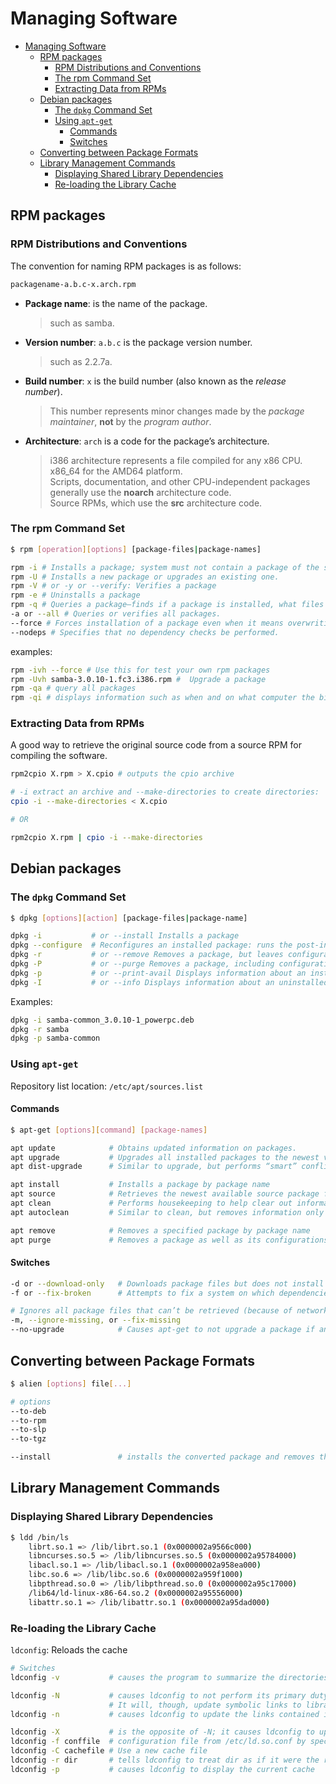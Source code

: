 # Managing Software

- [Managing Software](#managing-software)
  - [RPM packages](#rpm-packages)
    - [RPM Distributions and Conventions](#rpm-distributions-and-conventions)
    - [The rpm Command Set](#the-rpm-command-set)
    - [Extracting Data from RPMs](#extracting-data-from-rpms)
  - [Debian packages](#debian-packages)
    - [The `dpkg` Command Set](#the-dpkg-command-set)
    - [Using `apt-get`](#using-apt-get)
      - [Commands](#commands)
      - [Switches](#switches)
  - [Converting between Package Formats](#converting-between-package-formats)
  - [Library Management Commands](#library-management-commands)
    - [Displaying Shared Library Dependencies](#displaying-shared-library-dependencies)
    - [Re-loading the Library Cache](#re-loading-the-library-cache)

## RPM packages

### RPM Distributions and Conventions

The convention for naming RPM packages is as follows:

```bash
packagename-a.b.c-x.arch.rpm
```

- **Package name**: is the name of the package.
  > such as samba.

- **Version number**: `a.b.c` is the package version number.
  > such as 2.2.7a.

- **Build number**: `x` is the build number (also known as the *release number*).
  > This number represents minor changes made by the *package maintainer*, **not** by the *program author*.

- **Architecture**: `arch` is a code for the package’s architecture.
  > i386 architecture represents a file compiled for any x86 CPU.  
  > x86_64 for the AMD64 platform.  
  > Scripts, documentation, and other CPU-independent packages generally use the **noarch** architecture code.  
  > Source RPMs, which use the **src** architecture code.

### The rpm Command Set

```bash
$ rpm [operation][options] [package-files|package-names]

rpm -i # Installs a package; system must not contain a package of the same name.
rpm -U # Installs a new package or upgrades an existing one.
rpm -V # or -y or --verify: Verifies a package
rpm -e # Uninstalls a package
rpm -q # Queries a package—finds if a package is installed, what files it con- tains, and so on.
-a or --all # Queries or verifies all packages.
--force # Forces installation of a package even when it means overwriting existing files or packages.
--nodeps # Specifies that no dependency checks be performed.
```

examples:

```bash
rpm -ivh --force # Use this for test your own rpm packages
rpm -Uvh samba-3.0.10-1.fc3.i386.rpm #  Upgrade a package
rpm -qa # query all packages
rpm -qi # displays information such as when and on what computer the binary package was built
```

### Extracting Data from RPMs

A good way to retrieve the original source code from a source RPM for compiling the software.

```bash
rpm2cpio X.rpm > X.cpio # outputs the cpio archive

# -i extract an archive and --make-directories to create directories:
cpio -i --make-directories < X.cpio

# OR

rpm2cpio X.rpm | cpio -i --make-directories
```

## Debian packages

### The `dpkg` Command Set

```bash
$ dpkg [options][action] [package-files|package-name]

dpkg -i           # or --install Installs a package
dpkg --configure  # Reconfigures an installed package: runs the post-installation script to set site-specific options
dpkg -r           # or --remove Removes a package, but leaves configuration files intact
dpkg -P           # or --purge Removes a package, including configuration files 
dpkg -p           # or --print-avail Displays information about an installed package
dpkg -I           # or --info Displays information about an uninstalled package file
```

Examples:

```bash
dpkg -i samba-common_3.0.10-1_powerpc.deb
dpkg -r samba
dpkg -p samba-common
```

### Using `apt-get`

Repository list location:
`/etc/apt/sources.list`

#### Commands

```bash
$ apt-get [options][command] [package-names]

apt update            # Obtains updated information on packages.
apt upgrade           # Upgrades all installed packages to the newest versions available, based on locally stored information on available packages.
apt dist-upgrade      # Similar to upgrade, but performs “smart” conflict resolution to avoid upgrading a package if that would break a dependency.

apt install           # Installs a package by package name
apt source            # Retrieves the newest available source package file by package file name
apt clean             # Performs housekeeping to help clear out information on retrieved files from the Debian package database.
apt autoclean         # Similar to clean, but removes information only on packages that can no longer be downloaded.

apt remove            # Removes a specified package by package name
apt purge             # Removes a package as well as its configurations file. 

```

#### Switches

```bash
-d or --download-only   # Downloads package files but does not install them.
-f or --fix-broken      # Attempts to fix a system on which dependencies are unsatisfied.

# Ignores all package files that can’t be retrieved (because of network errors, missing files, or the like).
-m, --ignore-missing, or --fix-missing
--no-upgrade            # Causes apt-get to not upgrade a package if an older version is already installed.
```

## Converting between Package Formats

```bash
$ alien [options] file[...]

# options
--to-deb
--to-rpm
--to-slp
--to-tgz

--install               # installs the converted package and removes the converted file.
```

## Library Management Commands

### Displaying Shared Library Dependencies

```bash
$ ldd /bin/ls
    librt.so.1 => /lib/librt.so.1 (0x0000002a9566c000)
    libncurses.so.5 => /lib/libncurses.so.5 (0x0000002a95784000)
    libacl.so.1 => /lib/libacl.so.1 (0x0000002a958ea000)
    libc.so.6 => /lib/libc.so.6 (0x0000002a959f1000)
    libpthread.so.0 => /lib/libpthread.so.0 (0x0000002a95c17000)
    /lib64/ld-linux-x86-64.so.2 (0x0000002a95556000)
    libattr.so.1 => /lib/libattr.so.1 (0x0000002a95dad000)
```

### Re-loading the Library Cache

`ldconfig`: Reloads the cache

```bash
# Switches
ldconfig -v           # causes the program to summarize the directories and files it’s registering as it goes about its business.

ldconfig -N           # causes ldconfig to not perform its primary duty of updating the library cache.
                      # It will, though, update symbolic links to libraries, which is a secondary duty of this program.
ldconfig -n           # causes ldconfig to update the links contained in the directories specified on the command line.

ldconfig -X           # is the opposite of -N; it causes ldconfig to update the cache but not manage links.
ldconfig -f conffile  # configuration file from /etc/ld.so.conf by specifying it
ldconfig -C cachefile # Use a new cache file
ldconfig -r dir       # tells ldconfig to treat dir as if it were the root (/) directory.
ldconfig -p           # causes ldconfig to display the current cache
```
